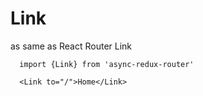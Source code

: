 # Link
  as same as React Router Link

  ```
    import {Link} from 'async-redux-router'

    <Link to="/">Home</Link>
  ```
